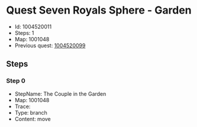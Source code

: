 # Quest Seven Royals Sphere - Garden

- Id: 1004520011
- Steps: 1
- Map: 1001048
- Previous quest: [1004520099](1004520099.md)

## Steps

### Step 0
- StepName:  The Couple in the Garden
- Map:  1001048
- Trace:  
- Type:  branch
- Content:  move



